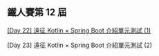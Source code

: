 ## 鐵人賽第 12 屆
[[Day 22] 遠征 Kotlin × Spring Boot 介紹單元測試 (1)](https://ithelp.ithome.com.tw/articles/10247468)

[Day 23] 遠征 Kotlin × Spring Boot 介紹單元測試 (2)